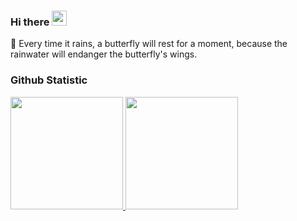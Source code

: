 ### Hi there <img src="https://github.com/TheDudeThatCode/TheDudeThatCode/blob/master/Assets/Hi.gif" width="24px" height="24px">
🌱 Every time it rains, a butterfly will rest for a moment, because the rainwater will endanger the butterfly's wings.
<!--exploring Full-Stack Engineer and UX Design.-->

### Github Statistic
<!--<p align="left"><img src="https://komarev.com/ghpvc/?username=virgiawankusuma&label=Profile%20views&color=0e75b6&style=flat" alt="profile views virgiawankusuma" /> </p> -->
<p align="left">
<a href="#">
  <img height="180em" src="https://github-readme-stats-eight-theta.vercel.app/api?username=virgiawankusuma&show_icons=true&theme=buefy&include_all_commits=true&count_private=true"/>
  <img height="180em" src="https://github-readme-stats-eight-theta.vercel.app/api/top-langs/?username=virgiawankusuma&layout=compact&langs_count=8&theme=buefy"/>
</a>
</p>

<!--
**virgiawankusuma/virgiawankusuma** is a ✨ _special_ ✨ repository because its `README.md` (this file) appears on your GitHub profile.

Here are some ideas to get you started:

- 🔭 I’m currently working on ...
- 🌱 I’m currently learning ...
- 👯 I’m looking to collaborate on ...
- 🤔 I’m looking for help with ...
- 💬 Ask me about ...
- 📫 How to reach me: ...
- 😄 Pronouns: ...
- ⚡ Fun fact: ...
🔭 I’m interested in Front-End Web Development & Machine Learning.  
⚡ I'm Graduated from SIB Kampus Merdeka X Dicoding Indonesia Program Batch 1, specializing in Machine Learning and Front-End Web Developer. 
-->
